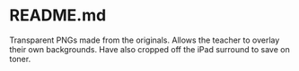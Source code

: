 # README.md

Transparent PNGs made from the originals.  Allows the teacher to overlay their own backgrounds. Have also cropped off the iPad surround to save on toner.
